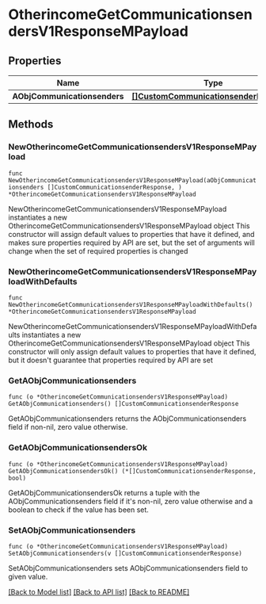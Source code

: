 # OtherincomeGetCommunicationsendersV1ResponseMPayload

## Properties

Name | Type | Description | Notes
------------ | ------------- | ------------- | -------------
**AObjCommunicationsenders** | [**[]CustomCommunicationsenderResponse**](CustomCommunicationsenderResponse.md) |  | 

## Methods

### NewOtherincomeGetCommunicationsendersV1ResponseMPayload

`func NewOtherincomeGetCommunicationsendersV1ResponseMPayload(aObjCommunicationsenders []CustomCommunicationsenderResponse, ) *OtherincomeGetCommunicationsendersV1ResponseMPayload`

NewOtherincomeGetCommunicationsendersV1ResponseMPayload instantiates a new OtherincomeGetCommunicationsendersV1ResponseMPayload object
This constructor will assign default values to properties that have it defined,
and makes sure properties required by API are set, but the set of arguments
will change when the set of required properties is changed

### NewOtherincomeGetCommunicationsendersV1ResponseMPayloadWithDefaults

`func NewOtherincomeGetCommunicationsendersV1ResponseMPayloadWithDefaults() *OtherincomeGetCommunicationsendersV1ResponseMPayload`

NewOtherincomeGetCommunicationsendersV1ResponseMPayloadWithDefaults instantiates a new OtherincomeGetCommunicationsendersV1ResponseMPayload object
This constructor will only assign default values to properties that have it defined,
but it doesn't guarantee that properties required by API are set

### GetAObjCommunicationsenders

`func (o *OtherincomeGetCommunicationsendersV1ResponseMPayload) GetAObjCommunicationsenders() []CustomCommunicationsenderResponse`

GetAObjCommunicationsenders returns the AObjCommunicationsenders field if non-nil, zero value otherwise.

### GetAObjCommunicationsendersOk

`func (o *OtherincomeGetCommunicationsendersV1ResponseMPayload) GetAObjCommunicationsendersOk() (*[]CustomCommunicationsenderResponse, bool)`

GetAObjCommunicationsendersOk returns a tuple with the AObjCommunicationsenders field if it's non-nil, zero value otherwise
and a boolean to check if the value has been set.

### SetAObjCommunicationsenders

`func (o *OtherincomeGetCommunicationsendersV1ResponseMPayload) SetAObjCommunicationsenders(v []CustomCommunicationsenderResponse)`

SetAObjCommunicationsenders sets AObjCommunicationsenders field to given value.



[[Back to Model list]](../README.md#documentation-for-models) [[Back to API list]](../README.md#documentation-for-api-endpoints) [[Back to README]](../README.md)


